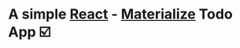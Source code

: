 # A simple [React](https://reactjs.org) - [Materialize](https://materializecss.com/) Todo App :ballot_box_with_check:


